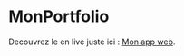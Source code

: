 # MonPortfolio

Decouvrez le en live juste ici : [Mon app web](https://panosty.github.io/MonPortfolio/).
